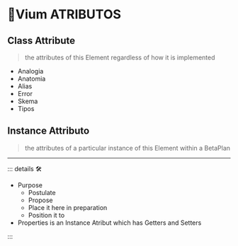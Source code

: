 # 🔷<beta>Vium ATRIBUTOS</beta>

## Class Attribute

> the attributes of this Element regardless of how it is implemented

- Analogia
- Anatomia
- Alias
- Error
- Skema
- Tipos

## Instance Attributo

> the attributes of a particular instance of this Element within a BetaPlan

---

<!-- =================================================== -->
<!-- =================================================== -->
<!-- =================================================== -->
<!-- =================================================== -->
<!-- =================================================== -->
::: details 🛠

- Purpose
    - Postulate
    - Propose
    - Place it here in preparation
    - Position it to
- Properties is an Instance Atribut which has Getters and Setters

:::
